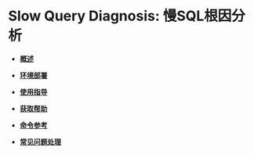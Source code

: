 # Slow Query Diagnosis: 慢SQL根因分析<a name="ZH-CN_TOPIC_0000001240824997"></a>

-   **[概述](概述-62.md)**  

-   **[环境部署](环境部署-62.md)**  

-   **[使用指导](使用指导-62.md)**  

-   **[获取帮助](获取帮助-62.md)**  

-   **[命令参考](命令参考-62.md)**  

-   **[常见问题处理](常见问题处理-62.md)**  


